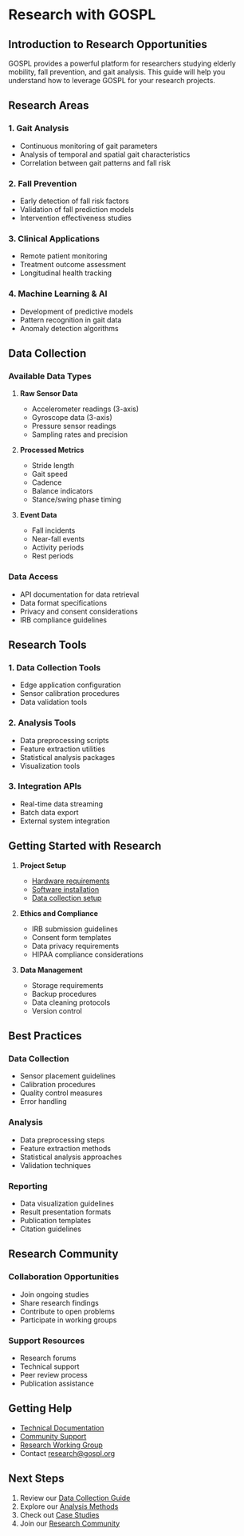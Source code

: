 # Research with GOSPL

## Introduction to Research Opportunities

GOSPL provides a powerful platform for researchers studying elderly mobility, fall prevention, and gait analysis. This guide will help you understand how to leverage GOSPL for your research projects.

## Research Areas

### 1. Gait Analysis
- Continuous monitoring of gait parameters
- Analysis of temporal and spatial gait characteristics
- Correlation between gait patterns and fall risk

### 2. Fall Prevention
- Early detection of fall risk factors
- Validation of fall prediction models
- Intervention effectiveness studies

### 3. Clinical Applications
- Remote patient monitoring
- Treatment outcome assessment
- Longitudinal health tracking

### 4. Machine Learning & AI
- Development of predictive models
- Pattern recognition in gait data
- Anomaly detection algorithms

## Data Collection

### Available Data Types
1. **Raw Sensor Data**
   - Accelerometer readings (3-axis)
   - Gyroscope data (3-axis)
   - Pressure sensor readings
   - Sampling rates and precision

2. **Processed Metrics**
   - Stride length
   - Gait speed
   - Cadence
   - Balance indicators
   - Stance/swing phase timing

3. **Event Data**
   - Fall incidents
   - Near-fall events
   - Activity periods
   - Rest periods

### Data Access
- API documentation for data retrieval
- Data format specifications
- Privacy and consent considerations
- IRB compliance guidelines

## Research Tools

### 1. Data Collection Tools
- Edge application configuration
- Sensor calibration procedures
- Data validation tools

### 2. Analysis Tools
- Data preprocessing scripts
- Feature extraction utilities
- Statistical analysis packages
- Visualization tools

### 3. Integration APIs
- Real-time data streaming
- Batch data export
- External system integration

## Getting Started with Research

1. **Project Setup**
   - [Hardware requirements](../technical/architecture/edge-application.md)
   - [Software installation](../contributing/development-setup.md)
   - [Data collection setup](./data-collection.md)

2. **Ethics and Compliance**
   - IRB submission guidelines
   - Consent form templates
   - Data privacy requirements
   - HIPAA compliance considerations

3. **Data Management**
   - Storage requirements
   - Backup procedures
   - Data cleaning protocols
   - Version control

## Best Practices

### Data Collection
- Sensor placement guidelines
- Calibration procedures
- Quality control measures
- Error handling

### Analysis
- Data preprocessing steps
- Feature extraction methods
- Statistical analysis approaches
- Validation techniques

### Reporting
- Data visualization guidelines
- Result presentation formats
- Publication templates
- Citation guidelines

## Research Community

### Collaboration Opportunities
- Join ongoing studies
- Share research findings
- Contribute to open problems
- Participate in working groups

### Support Resources
- Research forums
- Technical support
- Peer review process
- Publication assistance

## Getting Help

- [Technical Documentation](../technical/architecture/overview.md)
- [Community Support](../community/support.md)
- [Research Working Group](../community/governance.md)
- Contact research@gospl.org

## Next Steps

1. Review our [Data Collection Guide](./data-collection.md)
2. Explore our [Analysis Methods](./data-analysis.md)
3. Check out [Case Studies](./case-studies/)
4. Join our [Research Community](../community/support.md) 